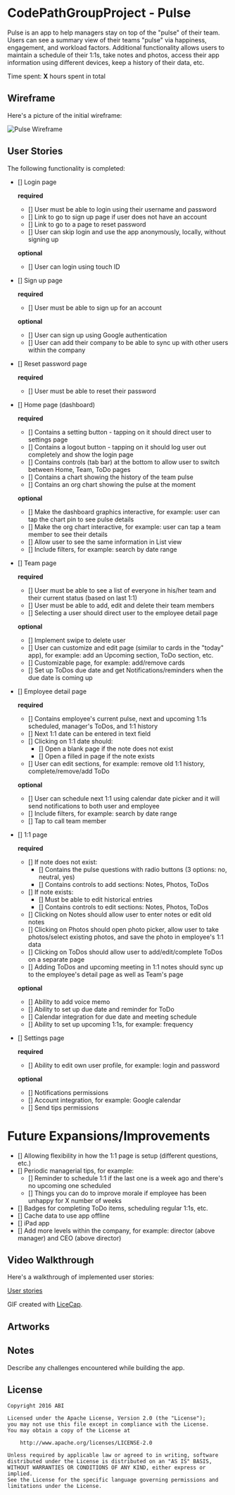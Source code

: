 # CodePathGroupProject - Pulse

Pulse is an app to help managers stay on top of the "pulse" of their team. Users can see a summary view of their teams "pulse" via happiness, engagement, and workload factors. Additional functionality allows users to maintain a schedule of their 1:1s, take notes and photos, access their app information using different devices, keep a history of their data, etc.

Time spent: **X** hours spent in total

## Wireframe

Here's a picture of the initial wireframe:

<img src='http://i.imgur.com/t0MgcN0.jpg' title='Pulse Wireframe' width='' alt='Pulse Wireframe' />

## User Stories

The following functionality is completed:

- [] Login page

     **required**
     - [] User must be able to login using their username and password
     - [] Link to go to sign up page if user does not have an account
     - [] Link to go to a page to reset password 
     - [] User can skip login and use the app anonymously, locally, without signing up     

     **optional**
     - [] User can login using touch ID

- [] Sign up page

     **required**
     - [] User must be able to sign up for an account  

     **optional**
     - [] User can sign up using Google authentication
     - [] User can add their company to be able to sync up with other users within the company

- [] Reset password page

     **required**
     - [] User must be able to reset their password

- [] Home page (dashboard)

     **required**
     - [] Contains a setting button - tapping on it should direct user to settings page 
     - [] Contains a logout button - tapping on it should log user out completely and show the login page
     - [] Contains controls (tab bar) at the bottom to allow user to switch between Home, Team, ToDo pages
     - [] Contains a chart showing the history of the team pulse
     - [] Contains an org chart showing the pulse at the moment

     **optional**
     - [] Make the dashboard graphics interactive, for example: user can tap the chart pin to see pulse details
     - [] Make the org chart interactive, for example: user can tap a team member to see their details     
     - [] Allow user to see the same information in List view
     - [] Include filters, for example: search by date range

- [] Team page

     **required**
     - [] User must be able to see a list of everyone in his/her team and their current status (based on last 1:1)
     - [] User must be able to add, edit and delete their team members 
     - [] Selecting a user should direct user to the employee detail page

     **optional**
     - [] Implement swipe to delete user
     - [] User can customize and edit page (similar to cards in the "today" app), for example: add an Upcoming section, ToDo section, etc.
     - [] Customizable page, for example: add/remove cards
     - [] Set up ToDos due date and get Notifications/reminders when the due date is coming up

- [] Employee detail page

     **required**
     - [] Contains employee's current pulse, next and upcoming 1:1s scheduled, manager's ToDos, and 1:1 history
     - [] Next 1:1 date can be entered in text field
     - [] Clicking on 1:1 date should:
         - [] Open a blank page if the note does not exist
         - [] Open a filled in page if the note exists
     - [] User can edit sections, for example: remove old 1:1 history, complete/remove/add ToDo

     **optional**
     - [] User can schedule next 1:1 using calendar date picker and it will send notifications to both user and employee
     - [] Include filters, for example: search by date range     
     - [] Tap to call team member     

- [] 1:1 page

     **required**
     - [] If note does not exist:
         - [] Contains the pulse questions with radio buttons (3 options: no, neutral, yes)
         - [] Contains controls to add sections: Notes, Photos, ToDos 
     - [] If note exists:
         - [] Must be able to edit historical entries
         - [] Contains controls to edit sections: Notes, Photos, ToDos
     - [] Clicking on Notes should allow user to enter notes or edit old notes
     - [] Clicking on Photos should open photo picker, allow user to take photos/select existing photos, and save the photo in employee's 1:1 data
     - [] Clicking on ToDos should allow user to add/edit/complete ToDos on a separate page
     - [] Adding ToDos and upcoming meeting in 1:1 notes should sync up to the employee's detail page as well as Team's page     

     **optional**
     - [] Ability to add voice memo
     - [] Ability to set up due date and reminder for ToDo
     - [] Calendar integration for due date and meeting schedule
     - [] Ability to set up upcoming 1:1s, for example: frequency         

- [] Settings page 

     **required**
     - [] Ability to edit own user profile, for example: login and password

     **optional**
     - [] Notifications permissions
     - [] Account integration, for example: Google calendar
     - [] Send tips permissions

# Future Expansions/Improvements

- [] Allowing flexibility in how the 1:1 page is setup (different questions, etc.)
- [] Periodic managerial tips, for example: 
    - [] Reminder to schedule 1:1 if the last one is a week ago and there's no upcoming one scheduled
    - [] Things you can do to improve morale if employee has been unhappy for X number of weeks
- [] Badges for completing ToDo items, scheduling regular 1:1s, etc.
- [] Cache data to use app offline
- [] iPad app
- [] Add more levels within the company, for example: director (above manager) and CEO (above director)

## Video Walkthrough

Here's a walkthrough of implemented user stories:

[User stories]()

GIF created with [LiceCap](http://www.cockos.com/licecap/).

## Artworks

## Notes

Describe any challenges encountered while building the app.


## License

    Copyright 2016 ABI

    Licensed under the Apache License, Version 2.0 (the "License");
    you may not use this file except in compliance with the License.
    You may obtain a copy of the License at

        http://www.apache.org/licenses/LICENSE-2.0

    Unless required by applicable law or agreed to in writing, software
    distributed under the License is distributed on an "AS IS" BASIS,
    WITHOUT WARRANTIES OR CONDITIONS OF ANY KIND, either express or implied.
    See the License for the specific language governing permissions and
    limitations under the License.
